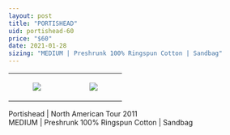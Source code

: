 ```yaml
---
layout: post
title: "PORTISHEAD"
uid: portishead-60
price: "$60"
date: 2021-01-28
sizing: "MEDIUM | Preshrunk 100% Ringspun Cotton | Sandbag"
---
```




<table style="width:100%;"><tr><td style="vertical-align:top;">
      <figure class="tmblr-full" data-orig-height="2048" data-orig-width="1365" data-orig-src="https://concertshirts.netlify.app/shirts/0391/0391-01.jpg"><img src="https://64.media.tumblr.com/27f820d48f0bd17caf6d70158254cf8d/5dae7cf0a5b37985-27/s540x810/22f9744aa817831b9cda2ee9361c3019bb3f87be.jpg" data-orig-height="2048" data-orig-width="1365" data-orig-src="https://concertshirts.netlify.app/shirts/0391/0391-01.jpg"/></figure></td>
    <td style="vertical-align:top;">
      <figure class="tmblr-full" data-orig-height="2048" data-orig-width="1365" data-orig-src="https://concertshirts.netlify.app/shirts/0391/0391-02.jpg"><img src="https://64.media.tumblr.com/b41d64dfcfa7bbda8233bf121f9f4aef/5dae7cf0a5b37985-f9/s540x810/4eef60bbf09a1cc3a95268115e4e0fa53dae303f.jpg" data-orig-height="2048" data-orig-width="1365" data-orig-src="https://concertshirts.netlify.app/shirts/0391/0391-02.jpg"/></figure></td>
  </tr></table><p>
  Portishead | North American Tour 2011<br/>MEDIUM | Preshrunk 100% Ringspun Cotton | Sandbag
</p>
